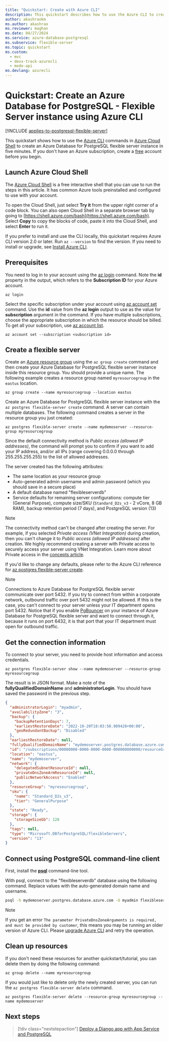 ```yaml
---
title: "Quickstart: Create with Azure CLI"
description: This quickstart describes how to use the Azure CLI to create an Azure Database for PostgreSQL - Flexible Server instance in an Azure resource group.
author: akashraokm
ms.author: akashrao
ms.reviewer: maghan
ms.date: 04/27/2024
ms.service: azure-database-postgresql
ms.subservice: flexible-server
ms.topic: quickstart
ms.custom:
  - mvc
  - devx-track-azurecli
  - mode-api
ms.devlang: azurecli
---
```


# Quickstart: Create an Azure Database for PostgreSQL - Flexible Server instance using Azure CLI

[!INCLUDE [applies-to-postgresql-flexible-server](~/reusable-content/ce-skilling/azure/includes/postgresql/includes/applies-to-postgresql-flexible-server.md)]

This quickstart shows how to use the [Azure CLI](/cli/azure/get-started-with-azure-cli) commands in [Azure Cloud Shell](https://shell.azure.com) to create an Azure Database for PostgreSQL flexible server instance in five minutes. If you don't have an Azure subscription, create a [free](https://azure.microsoft.com/free/) account before you begin.



## Launch Azure Cloud Shell

The [Azure Cloud Shell](../../cloud-shell/overview.md) is a free interactive shell that you can use to run the steps in this article. It has common Azure tools preinstalled and configured to use with your account.

To open the Cloud Shell, just select **Try it** from the upper right corner of a code block. You can also open Cloud Shell in a separate browser tab by going to [https://shell.azure.com/bash](https://shell.azure.com/bash). Select **Copy** to copy the blocks of code, paste it into the Cloud Shell, and select **Enter** to run it.

If you prefer to install and use the CLI locally, this quickstart requires Azure CLI version 2.0 or later. Run `az --version` to find the version. If you need to install or upgrade, see [Install Azure CLI](/cli/azure/install-azure-cli).

## Prerequisites

You need to log in to your account using the [az login](/cli/azure/reference-index#az-login) command. Note the **id** property in the output, which refers to the **Subscription ID** for your Azure account.

```azurecli-interactive
az login
```

Select the specific subscription under your account using [az account set](/cli/azure/account#az-account-set) command. Use the **id** value from the **az login** output to use as the value for **subscription** argument in the command. If you have multiple subscriptions, choose the appropriate subscription in which the resource should be billed. To get all your subscription, use [az account list](/cli/azure/account#az-account-list).

```azurecli
az account set --subscription <subscription id>
```

## Create a flexible server

Create an [Azure resource group](../../azure-resource-manager/management/overview.md) using the `az group create` command and then create your Azure Database for PostgreSQL flexible server instance inside this resource group. You should provide a unique name. The following example creates a resource group named `myresourcegroup` in the `eastus` location.

```azurecli-interactive
az group create --name myresourcegroup --location eastus
```

Create an Azure Database for PostgreSQL flexible server instance with the `az postgres flexible-server create` command. A server can contain multiple databases. The following command creates a server in the resource group you just created:

```azurecli
az postgres flexible-server create --name mydemoserver --resource-group myresourcegroup
```

Since the default connectivity method is *Public access (allowed IP addresses)*, the command will prompt you to confirm if you want to add your IP address, and/or all IPs (range covering 0.0.0.0 through 255.255.255.255) to the list of allowed addresses.
        
The server created has the following attributes: 
- The same location as your resource group
- Auto-generated admin username and admin password (which you should save in a secure place)
- A default database named "flexibleserverdb"
- Service defaults for remaining server configurations: compute tier (General Purpose), compute size/SKU (`Standard_D2s_v3` - 2 vCore, 8 GB RAM), backup retention period (7 days), and PostgreSQL version (13)

> [!NOTE] 
> The connectivity method can't be changed after creating the server. For example, if you selected *Private access (VNet Integration)* during creation, then you can't change it to *Public access (allowed IP addresses)* after creation. We highly recommend creating a server with Private access to securely access your server using VNet Integration. Learn more about Private access in the [concepts article](./concepts-networking.md).

If you'd like to change any defaults, please refer to the Azure CLI reference for [az postgres flexible-server create](/cli/azure/postgres/flexible-server#az-postgres-flexible-server-create).

> [!NOTE]
> Connections to Azure Database for PostgreSQL flexible server communicate over port 5432. If you try to connect from within a corporate network, outbound traffic over port 5432 might not be allowed. If this is the case, you can't connect to your server unless your IT department opens port 5432. Notice that if you enable [PgBouncer](./concepts-pgbouncer.md) on your instance of Azure Database for PostgreSQL flexible server and want to connect through it, because it runs on port 6432, it is that port that your IT department must open for outbound traffic.

## Get the connection information

To connect to your server, you need to provide host information and access credentials.

```azurecli-interactive
az postgres flexible-server show --name mydemoserver --resource-group myresourcegroup
```

The result is in JSON format. Make a note of the **fullyQualifiedDomainName** and **administratorLogin**. You should have saved the password in the previous step.

```json
{
  "administratorLogin": "myadmin",
  "availabilityZone": "3",
  "backup": {
    "backupRetentionDays": 7,
    "earliestRestoreDate": "2022-10-20T18:03:50.989428+00:00",
    "geoRedundantBackup": "Disabled"
  },
  "earliestRestoreDate": null,
  "fullyQualifiedDomainName": "mydemoserver.postgres.database.azure.com",
  "id": "/subscriptions/00000000-0000-0000-0000-000000000000/resourceGroups/myresourcegroup/providers/Microsoft.DBforPostgreSQL/flexibleServers/mydemoserver",
  "location": "eastus",
  "name": "mydemoserver",
  "network": {
    "delegatedSubnetResourceId": null,
    "privateDnsZoneArmResourceId": null,
    "publicNetworkAccess": "Enabled"
  },
  "resourceGroup": "myresourcegroup",
  "sku": {
    "name": "Standard_D2s_v3",
    "tier": "GeneralPurpose"
  },
  "state": "Ready",
  "storage": {
    "storageSizeGb": 128
  },
  "tags": null,
  "type": "Microsoft.DBforPostgreSQL/flexibleServers",
  "version": "13"
}
```

## Connect using PostgreSQL command-line client

First, install the **[psql](https://www.postgresql.org/download/)** command-line tool.

With psql, connect to the "flexibleserverdb" database using the following command. Replace values with the auto-generated domain name and username. 

```bash
psql -h mydemoserver.postgres.database.azure.com -U myadmin flexibleserverdb
```

>[!Note]
> If you get an error `The parameter PrivateDnsZoneArguments is required, and must be provided by customer`, this means you may be running an older version of Azure CLI. Please [upgrade Azure CLI](/cli/azure/update-azure-cli) and retry the operation.

## Clean up resources

If you don't need these resources for another quickstart/tutorial, you can delete them by doing the following command:

```azurecli-interactive
az group delete --name myresourcegroup
```

If you would just like to delete only the newly created server, you can run the `az postgres flexible-server delete` command.

```azurecli-interactive
az postgres flexible-server delete --resource-group myresourcegroup --name mydemoserver
```

## Next steps

> [!div class="nextstepaction"]
>[Deploy a Django app with App Service and PostgreSQL](/azure/app-service/tutorial-python-postgresql-app)
